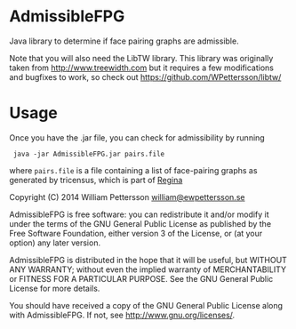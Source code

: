 AdmissibleFPG
=============

Java library to determine if face pairing graphs are admissible.


Note that you will also need the LibTW library. This library was originally taken from http://www.treewidth.com but it requires a few modifications and bugfixes to work, so check out https://github.com/WPettersson/libtw/

Usage
============

Once you have the .jar file, you can check for admissibility by running

     java -jar AdmissibleFPG.jar pairs.file

where <code>pairs.file</code> is a file containing a list of face-pairing graphs as generated by tricensus, which is part of <a href="http://regina.sourceforge.net">Regina</a>
     



Copyright (C) 2014 William Pettersson <william@ewpettersson.se>

AdmissibleFPG is free software: you can redistribute it and/or modify
it under the terms of the GNU General Public License as published by
the Free Software Foundation, either version 3 of the License, or
(at your option) any later version.

AdmissibleFPG is distributed in the hope that it will be useful,
but WITHOUT ANY WARRANTY; without even the implied warranty of
MERCHANTABILITY or FITNESS FOR A PARTICULAR PURPOSE.  See the
GNU General Public License for more details.

You should have received a copy of the GNU General Public License
along with AdmissibleFPG.  If not, see <http://www.gnu.org/licenses/>.





